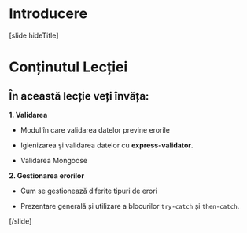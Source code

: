 # Introducere

[slide hideTitle]
# Conținutul Lecției

## În această lecție veți învăța:

**1. Validarea**

- Modul în care validarea datelor previne erorile

- Igienizarea  și validarea datelor cu **express-validator**.

- Validarea Mongoose

**2. Gestionarea erorilor**

- Cum se gestionează diferite tipuri de erori

- Prezentare generală și utilizare a blocurilor `try-catch` și `then-catch`.

[/slide]

